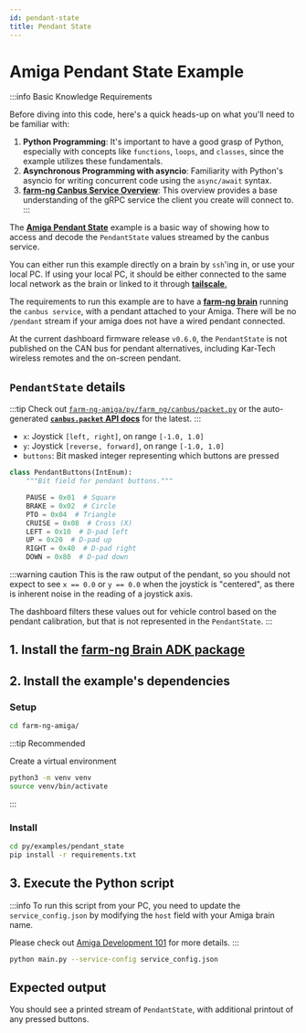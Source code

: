 ```yaml
---
id: pendant-state
title: Pendant State
---
```


# Amiga Pendant State Example

:::info Basic Knowledge Requirements

Before diving into this code, here's a quick heads-up on what you'll need to be familiar with:

1. **Python Programming**: It's important to have a good grasp of Python, especially with concepts
like `functions`, `loops`, and `classes`, since the example utilizes these fundamentals.
2. **Asynchronous Programming with asyncio**: Familiarity with Python's asyncio for writing concurrent
code using the `async/await` syntax.
3. [**farm-ng Canbus Service Overview**](/docs/concepts/canbus_service):
This overview provides a base understanding of the gRPC service the client you create will connect to.
:::

The [**Amiga Pendant State**](https://github.com/farm-ng/farm-ng-amiga/blob/main/py/examples/pendant_state/main.py)
example is a basic way of showing how to access and decode the
`PendantState` values streamed by the canbus service.

You can either run this example directly on a brain by `ssh`'ing in, or use your local PC.
If using your local PC, it should be either connected to the same local network as the brain
or linked to it through [**tailscale**.](https://tailscale.com/)

The requirements to run this example are to have a
[**farm-ng brain**](/docs/brain/) running the `canbus service`, with a pendant attached to your Amiga.
There will be no `/pendant` stream if your amiga does not have a wired pendant connected.

At the current dashboard firmware release `v0.6.0`, the `PendantState` is not published on the CAN
bus for pendant alternatives, including Kar-Tech wireless remotes and the on-screen pendant.

## `PendantState` details

:::tip
Check out [`farm-ng-amiga/py/farm_ng/canbus/packet.py`](https://github.com/farm-ng/farm-ng-amiga/blob/main/py/farm_ng/canbus/packet.py)
or the auto-generated [**`canbus.packet` API docs**](/docs/reference/brain/canbus/packet) for the latest.
:::

- `x`: Joystick `[left, right]`, on range `[-1.0, 1.0]`
- `y`: Joystick `[reverse, forward]`, on range `[-1.0, 1.0]`
- `buttons`: Bit masked integer representing which buttons are pressed

```python
class PendantButtons(IntEnum):
    """Bit field for pendant buttons."""

    PAUSE = 0x01  # Square
    BRAKE = 0x02  # Circle
    PTO = 0x04  # Triangle
    CRUISE = 0x08  # Cross (X)
    LEFT = 0x10  # D-pad left
    UP = 0x20  # D-pad up
    RIGHT = 0x40  # D-pad right
    DOWN = 0x80  # D-pad down
```

:::warning caution
This is the raw output of the pendant,
so you should not expect to see `x == 0.0` or `y == 0.0` when the joystick is "centered",
as there is inherent noise in the reading of a joystick axis.

The dashboard filters these values out for vehicle control based on the pendant calibration,
but that is not represented in the `PendantState`.
:::

## 1. Install the [farm-ng Brain ADK package](/docs/brain/brain-install)

## 2. Install the example's dependencies

### Setup

```bash
cd farm-ng-amiga/
```

:::tip Recommended

Create a virtual environment

```bash
python3 -m venv venv
source venv/bin/activate
```

:::

### Install

```bash
cd py/examples/pendant_state
pip install -r requirements.txt
```

## 3. Execute the Python script

:::info
To run this script from your PC, you need to update the `service_config.json`
by modifying the `host` field with your Amiga brain name.

Please check out [Amiga Development 101](/docs/concepts/system_overview/README.md#where-to-run-the-examples)
for more details.
:::

```bash
python main.py --service-config service_config.json
```

## Expected output

You should see a printed stream of  `PendantState`,
with additional printout of any pressed buttons.
